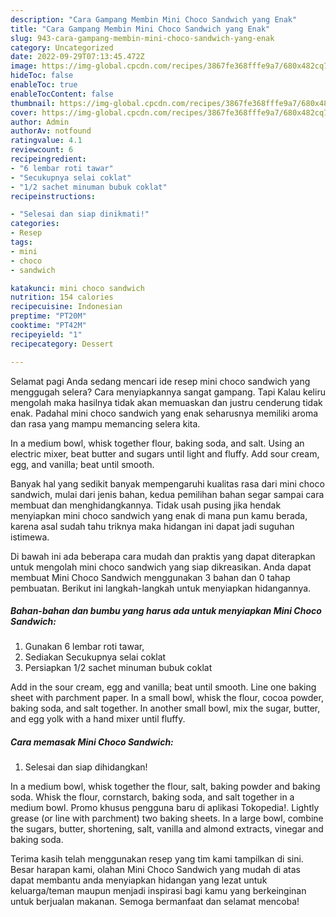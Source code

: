 ```yaml
---
description: "Cara Gampang Membin Mini Choco Sandwich yang Enak"
title: "Cara Gampang Membin Mini Choco Sandwich yang Enak"
slug: 943-cara-gampang-membin-mini-choco-sandwich-yang-enak
category: Uncategorized
date: 2022-09-29T07:13:45.472Z
image: https://img-global.cpcdn.com/recipes/3867fe368fffe9a7/680x482cq70/mini-choco-sandwich-foto-resep-utama.jpg
hideToc: false
enableToc: true
enableTocContent: false
thumbnail: https://img-global.cpcdn.com/recipes/3867fe368fffe9a7/680x482cq70/mini-choco-sandwich-foto-resep-utama.jpg
cover: https://img-global.cpcdn.com/recipes/3867fe368fffe9a7/680x482cq70/mini-choco-sandwich-foto-resep-utama.jpg
author: Admin
authorAv: notfound
ratingvalue: 4.1
reviewcount: 6
recipeingredient:
- "6 lembar roti tawar"
- "Secukupnya selai coklat"
- "1/2 sachet minuman bubuk coklat"
recipeinstructions:

- "Selesai dan siap dinikmati!"
categories:
- Resep
tags:
- mini
- choco
- sandwich

katakunci: mini choco sandwich 
nutrition: 154 calories
recipecuisine: Indonesian
preptime: "PT20M"
cooktime: "PT42M"
recipeyield: "1"
recipecategory: Dessert

---
```



Selamat pagi Anda sedang mencari ide resep mini choco sandwich yang menggugah selera? Cara menyiapkannya sangat gampang. Tapi Kalau keliru mengolah maka hasilnya tidak akan memuaskan dan justru cenderung tidak enak. Padahal mini choco sandwich yang enak seharusnya memiliki aroma dan rasa yang mampu memancing selera kita.


In a medium bowl, whisk together flour, baking soda, and salt. Using an electric mixer, beat butter and sugars until light and fluffy. Add sour cream, egg, and vanilla; beat until smooth.

Banyak hal yang sedikit banyak mempengaruhi kualitas rasa dari mini choco sandwich, mulai dari jenis bahan, kedua pemilihan bahan segar sampai cara membuat dan menghidangkannya. Tidak usah pusing jika hendak menyiapkan mini choco sandwich yang enak di mana pun kamu berada, karena asal sudah tahu triknya maka hidangan ini dapat jadi suguhan istimewa.


Di bawah ini ada beberapa cara mudah dan praktis yang dapat diterapkan untuk mengolah mini choco sandwich yang siap dikreasikan. Anda dapat membuat Mini Choco Sandwich menggunakan 3 bahan dan 0 tahap pembuatan. Berikut ini langkah-langkah untuk menyiapkan hidangannya.

<!--inarticleads1-->

##### Bahan-bahan dan bumbu yang harus ada untuk menyiapkan Mini Choco Sandwich:

1. Gunakan 6 lembar roti tawar,
1. Sediakan Secukupnya selai coklat
1. Persiapkan 1/2 sachet minuman bubuk coklat


Add in the sour cream, egg and vanilla; beat until smooth. Line one baking sheet with parchment paper. In a small bowl, whisk the flour, cocoa powder, baking soda, and salt together. In another small bowl, mix the sugar, butter, and egg yolk with a hand mixer until fluffy. 

<!--inarticleads2-->

##### Cara memasak Mini Choco Sandwich:


1. Selesai dan siap dihidangkan!

In a medium bowl, whisk together the flour, salt, baking powder and baking soda. Whisk the flour, cornstarch, baking soda, and salt together in a medium bowl. Promo khusus pengguna baru di aplikasi Tokopedia!. Lightly grease (or line with parchment) two baking sheets. In a large bowl, combine the sugars, butter, shortening, salt, vanilla and almond extracts, vinegar and baking soda. 

Terima kasih telah menggunakan resep yang tim kami tampilkan di sini. Besar harapan kami, olahan Mini Choco Sandwich yang mudah di atas dapat membantu anda menyiapkan hidangan yang lezat untuk keluarga/teman maupun menjadi inspirasi bagi kamu yang berkeinginan untuk berjualan makanan. Semoga bermanfaat dan selamat mencoba!
